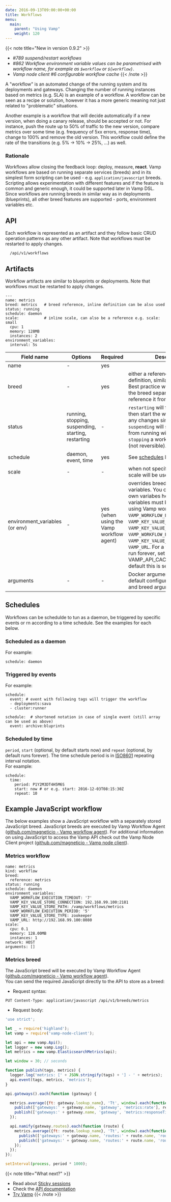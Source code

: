 ```yaml
---
date: 2016-09-13T09:00:00+00:00
title: Workflows
menu:
  main:
    parent: "Using Vamp"
    weight: 120
---
```


{{< note title="New in version 0.9.2" >}}
* _#789 suspend/restart workflows_
* _#862 Workflow environment variable values can be parametrised with workflow name, for example as `$workflow` or `${workflow}`._ 
* _Vamp node client #6 configurable workflow cache_
{{< /note >}}

A "workflow" is an automated change of the running system and its deployments and gateways. 
Changing the number of running instances based on metrics (e.g. SLA) is an example of a workflow. 
A workflow can be seen as a recipe or solution, however it has a more generic meaning not just related to "problematic" situations.

Another example is a workflow that will decide automatically if a new version, when doing a canary release, should be accepted or not. 
For instance, push the route up to 50% of traffic to the new version, compare metrics over some time (e.g. frequency of 5xx errors, response time), change to 100% and remove the old version. 
This workflow could define the rate of the transitions (e.g. 5% -> 10% -> 25%, ...) as well.

### Rationale

Workflows allow closing the feedback loop: deploy, measure, **react**.
Vamp workflows are based on running separate services (breeds) and in its simplest form scripting can be used - e.g. `application/javascript` breeds. 
Scripting allows experimentation with different features and if the feature is common and generic enough, it could be supported later in Vamp DSL.
Since workflows are running breeds in similar way as in deployments (blueprints), all other breed features are supported - ports, environment variables etc.

## API

Each workflow is represented as an artifact and they follow basic CRUD operation patterns as any other artifact. Note that workflows must be restarted to apply changes.
```
  /api/v1/workflows
```

## Artifacts

Workflow artifacts are similar to  blueprints or deployments. Note that workflows must be restarted to apply changes.

```
---
name: metrics
breed: metrics   # breed reference, inline definition can be also used
status: running
schedule: daemon
scale:           # inline scale, can also be a reference e.g. scale: small
  cpu: 1
  memory: 128MB
  instances: 2
environment_variables:
  interval: 5s
```

Field name  |  Options  |  Required |  Description  
------------|-------|--------|--------
name  | - |   yes |  
breed  | - |   yes |  either a reference or inline definition, similar to blueprints. Best practice would be to store the breed separately and reference it from the workflow
status  |  running, stopping, suspending, starting, restarting |   - |  `restarting` will first suspend and then start the workflow (applying any changes since last start). `suspending` will stop a workflow from running without deleting it. `stopping` a workflow will delete it (not reversible).
schedule  | daemon, event, time |   yes |  See [schedules](/documentation/using-vamp/workflows/#schedules) below
scale  | - |   - |  when not specified, the default scale will be used
environment_variables (or env) | - |   yes (when using the Vamp workflow agent) |  overrides breed environment variables. You can provide your own variabes here. The following variables must be specified when using Vamp workflow agent: `VAMP_WORKFLOW_EXECUTION_TIMEOUT`, `VAMP_KEY_VALUE_STORE_CONNECTION`, `VAMP_KEY_VALUE_STORE_PATH`,  `VAMP_WORKFLOW_EXECUTION_PERIOD`, `VAMP_KEY_VALUE_STORE_TYPE`, `VAMP_URL`. For a workflow that will run forever, set VAMP_API_CACHE=false (by default this is set to true)
arguments  | - |   - | Docker arguments, overrides default configuration arguments and breed arguments  


## Schedules

Workflows can be schedulde to tun as a daemon, be triggered by specific events or rn according to a time schedule. See the examples for each below.

### Scheduled as a daemon
For example:
```
schedule: daemon
```

### Triggered by events
For example:
```  
schedule:
  event: # event with following tags will trigger the workflow
  - deployments:sava
  - cluster:runner

schedule:  # shortened notation in case of single event (still array can be used as above)
  event: archive:bluprints
```

### Scheduled by time
`period`, `start` (optional, by default starts now) and `repeat` (optional, by default runs forever). The time schedule period is in [ISO8601](http://en.wikipedia.org/wiki/ISO_8601) repeating interval notation.   
For example:
```
schedule:
  time:
    period: P1Y2M3DT4H5M6S
    start: now # or e.g. start: 2016-12-03T08:15:30Z
    repeat: 10
```


## Example JavaScript workflow
The below examples show a JavaScript workflow with a separately stored JavaScript breed.
JavaScript breeds are executed by Vamp Workflow Agent ([github.com/magneticio - Vamp workflow agent](https://github.com/magneticio/vamp-workflow-agent)).  For additional information on using JavaScript to access the Vamp API check out the Vamp Node Client project ([github.com/magneticio - Vamp node client](https://github.com/magneticio/vamp-node-client)).

### Metrics workflow
```
name: metrics
kind: workflow
breed:
  reference: metrics
status: running
schedule: daemon
environment_variables:
  VAMP_WORKFLOW_EXECUTION_TIMEOUT: '7'
  VAMP_KEY_VALUE_STORE_CONNECTION: 192.168.99.100:2181
  VAMP_KEY_VALUE_STORE_PATH: /vamp/workflows/metrics
  VAMP_WORKFLOW_EXECUTION_PERIOD: '5'
  VAMP_KEY_VALUE_STORE_TYPE: zookeeper
  VAMP_URL: http://192.168.99.100:8080
scale:
  cpu: 0.1
  memory: 128.00MB
  instances: 1
network: HOST
arguments: []
```

### Metrics breed
The JavaScript breed will be executed by Vamp Workflow Agent ([github.com/magneticio - Vamp workflow agent](https://github.com/magneticio/vamp-workflow-agent)).  
You can send the required JavaScript directly to the API to store as a breed:

* Request syntax:

```
PUT Content-Type: application/javascript /api/v1/breeds/metrics
```
* Request body:

```javascript
'use strict';

let _ = require('highland');
let vamp = require('vamp-node-client');

let api = new vamp.Api();
let logger = new vamp.Log();
let metrics = new vamp.ElasticsearchMetrics(api);

let window = 30; // seconds

function publish(tags, metrics) {
  logger.log('metrics: [' + JSON.stringify(tags) + '] - ' + metrics);
  api.event(tags, metrics, 'metrics');
}

api.gateways().each(function (gateway) {

  metrics.average({ft: gateway.lookup_name}, 'Tt', window).each(function (response) {
    publish(['gateways:' + gateway.name, 'gateway', 'metrics:rate'], response.rate);
    publish(['gateways:' + gateway.name, 'gateway', 'metrics:responseTime'], response.average);
  });

  api.namify(gateway.routes).each(function (route) {
    metrics.average({ft: route.lookup_name}, 'Tt', window).each(function (response) {
      publish(['gateways:' + gateway.name, 'routes:' + route.name, 'route', 'metrics:rate'], response.rate);
      publish(['gateways:' + gateway.name, 'routes:' + route.name, 'route', 'metrics:responseTime'], response.average);
    });
  });
});

setInterval(process, period * 1000);
```


{{< note title="What next?" >}}
* Read about [Sticky sessions](/documentation/using-vamp/sticky-sessions/)
* Check the [API documentation](/documentation/api/api-reference)
* [Try Vamp](/documentation/installation/hello-world)
{{< /note >}}